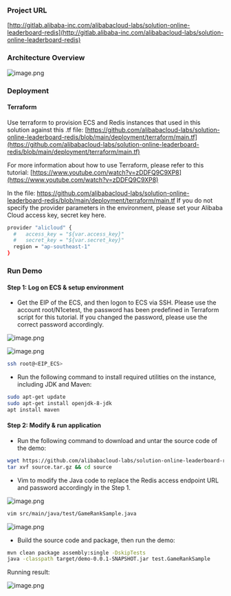 ### Project URL
[http://gitlab.alibaba-inc.com/alibabacloud-labs/solution-online-leaderboard-redis](http://gitlab.alibaba-inc.com/alibabacloud-labs/solution-online-leaderboard-redis)

### Architecture Overview
![image.png](http://gitlab.alibaba-inc.com/alibabacloud-labs/solution-online-leaderboard-redis/raw/master/images/archi.png)

### Deployment
#### Terraform
Use terraform to provision ECS and Redis instances that used in this solution against this .tf file:
[https://github.com/alibabacloud-labs/solution-online-leaderboard-redis/blob/main/deployment/terraform/main.tf](https://github.com/alibabacloud-labs/solution-online-leaderboard-redis/blob/main/deployment/terraform/main.tf)


For more information about how to use Terraform, please refer to this tutorial: [https://www.youtube.com/watch?v=zDDFQ9C9XP8](https://www.youtube.com/watch?v=zDDFQ9C9XP8)

In the file: https://github.com/alibabacloud-labs/solution-online-leaderboard-redis/blob/main/deployment/terraform/main.tf
If you do not specify the provider parameters in the environment, please set your Alibaba Cloud access key, secret key here.

```bash
provider "alicloud" {
  #   access_key = "${var.access_key}"
  #   secret_key = "${var.secret_key}"
  region = "ap-southeast-1"
}
```

### Run Demo
#### Step 1: Log on ECS & setup environment

- Get the EIP of the ECS, and then logon to ECS via SSH. Please use the account root/N1cetest, the password has been predefined in Terraform script for this tutorial. If you changed the password, please use the correct password accordingly.

![image.png](http://gitlab.alibaba-inc.com/alibabacloud-labs/solution-online-leaderboard-redis/raw/master/images/step1-1.png)

![image.png](http://gitlab.alibaba-inc.com/alibabacloud-labs/solution-online-leaderboard-redis/raw/master/images/step1-2.png)

```bash
ssh root@<EIP_ECS>
```

- Run the following command to install required utilities on the instance, including JDK and Maven: 

```bash
sudo apt-get update
sudo apt-get install openjdk-8-jdk
apt install maven
```

#### Step 2: Modify & run application

- Run the following command to download and untar the source code of the demo: 

```bash
wget https://github.com/alibabacloud-labs/solution-online-leaderboard-redis/raw/main/source.tar.gz
tar xvf source.tar.gz && cd source
```

- Vim to modify the Java code to replace the Redis access endpoint URL and password accordingly in the Step 1.

![image.png](http://gitlab.alibaba-inc.com/alibabacloud-labs/solution-online-leaderboard-redis/raw/master/images/step2-1.png)

```bash
vim src/main/java/test/GameRankSample.java
```

![image.png](http://gitlab.alibaba-inc.com/alibabacloud-labs/solution-online-leaderboard-redis/raw/master/images/step2-2.png)

- Build the source code and package, then run the demo:

```bash
mvn clean package assembly:single -DskipTests
java -classpath target/demo-0.0.1-SNAPSHOT.jar test.GameRankSample
```

Running result:

![image.png](http://gitlab.alibaba-inc.com/alibabacloud-labs/solution-online-leaderboard-redis/raw/master/images/step2-3.png)
